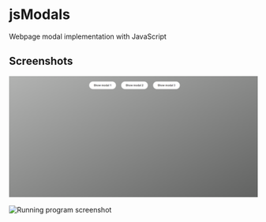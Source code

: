 # jsModals
Webpage modal implementation with JavaScript

## Screenshots
![Running program screenshot](./Screenshot1.png)

![Running program screenshot](./Screenshotw.png)

